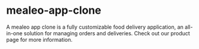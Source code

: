# mealeo-app-clone
A mealeo app clone is a fully customizable food delivery application, an all-in-one solution for managing orders and deliveries. Check out our product page for more information.
